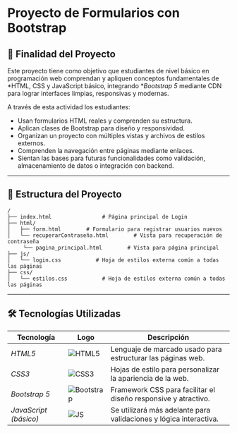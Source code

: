 # Proyecto de Formularios con Bootstrap

## 🎯 Finalidad del Proyecto
Este proyecto tiene como objetivo que estudiantes de nivel básico en programación web comprendan y apliquen conceptos fundamentales de *HTML, CSS y JavaScript básico, integrando **Bootstrap 5* mediante CDN para lograr interfaces limpias, responsivas y modernas.

A través de esta actividad los estudiantes:

- Usan formularios HTML reales y comprenden su estructura.
- Aplican clases de Bootstrap para diseño y responsividad.
- Organizan un proyecto con múltiples vistas y archivos de estilos externos.
- Comprenden la navegación entre páginas mediante enlaces.
- Sientan las bases para futuras funcionalidades como validación, almacenamiento de datos o integración con backend.

---

## 📁 Estructura del Proyecto

```plaintext
/
├── index.html                # Página principal de Login
├── html/
│   ├── form.html        # Formulario para registrar usuarios nuevos
│   └── recuperarContraseña.html        # Vista para recuperación de contraseña
     └── pagina_principal.html        # Vista para página principal
├── js/
│   └── login.css           # Hoja de estilos externa común a todas las páginas    
├── css/
│   └── estilos.css           # Hoja de estilos externa común a todas las páginas
```

---

## 🛠 Tecnologías Utilizadas

| Tecnología        | Logo                                                                 | Descripción                                                                 |
|------------------|----------------------------------------------------------------------|-----------------------------------------------------------------------------|
| *HTML5*        | ![HTML5](https://img.icons8.com/color/48/html-5--v1.png)              | Lenguaje de marcado usado para estructurar las páginas web.                |
| *CSS3*         | ![CSS3](https://img.icons8.com/color/48/css3.png)                     | Hojas de estilo para personalizar la apariencia de la web.                 |
| *Bootstrap 5*  | ![Bootstrap](https://img.icons8.com/color/48/bootstrap.png)           | Framework CSS para facilitar el diseño responsive y atractivo.             |
| *JavaScript (básico)* | ![JS](https://img.icons8.com/color/48/javascript--v1.png)      | Se utilizará más adelante para validaciones y lógica interactiva.          |